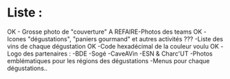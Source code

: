 # Liste :
OK - Grosse photo de "couverture"
A REFAIRE-Photos des teams
OK -Icones "dégustations", "paniers gourmand" et autres activités
??? -Liste des vins de chaque dégustation
OK -Code hexadécimal de la couleur voulu
OK -Logo des partenaires : -BDE
						-Sogé
						-CaveAVin
						-ESN & Charc'UT
-Photos emblématiques pour les régions des dégustations
-Menus pour chaque dégustations..
